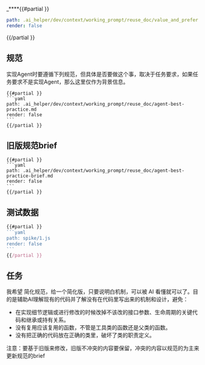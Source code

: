 
_****{{#partial }}
```yaml
path: .ai_helper/dev/context/working_prompt/reuse_doc/value_and_prefer.md
render: false
```
{{/partial }}


## 规范

实现Agent时要遵循下列规范，但具体是否要做这个事，取决于任务要求，如果任务要求不是实现Agent，那么这里仅作为背景信息。
`````
{{#partial }}
```yaml
path: .ai_helper/dev/context/working_prompt/reuse_doc/agent-best-practice.md
render: false
```
{{/partial }}
`````

## 旧版规范brief

`````
{{#partial }}
```yaml
path: .ai_helper/dev/context/working_prompt/reuse_doc/agent-best-practice-brief.md
render: false
```
{{/partial }}
`````

## 测试数据

`````js
{{#partial }}
```yaml
path: spike/1.js
render: false
```
{{/partial }}
`````


## 任务

我希望 简化规范，给一个简化版，只要说明白机制，可以被 AI 看懂就可以了。目的是辅助AI理解现有的代码并了解没有在代码里写出来的机制和设计，避免：
- 在实现细节逻辑或进行修改的时候改掉不该改的接口参数、生命周期的关键代码和继承或持有关系。
- 没有复用应该复用的函数，不管是工具类的函数还是父类的函数。
- 没有把正确的代码放在正确的类里，破坏了类的职责定义。

注意：要基于旧版来修改，旧版不冲突的内容要保留，冲突的内容以规范的为主来更新规范的brief
